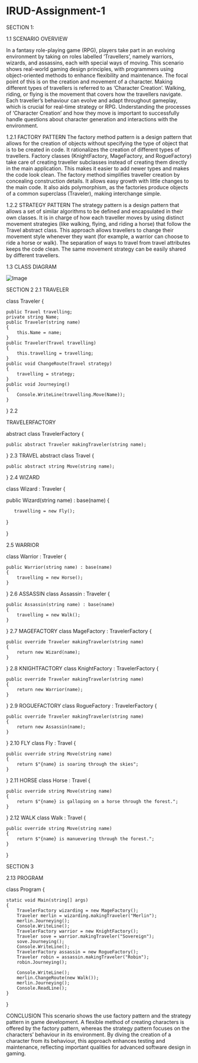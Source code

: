 # IRUD-Assignment-1

 SECTION 1: 
 
1.1 SCENARIO OVERVIEW

In a fantasy role-playing game (RPG), players take part in an evolving environment by taking on roles labelled ‘Travellers’, namely warriors, wizards, and assassins, each with special ways of moving. This scenario shows real-world gaming design principles, with programmers using object-oriented methods to enhance flexibility and maintenance.
The focal point of this is on the creation and movement of a character. Making different types of travellers is referred to as ‘Character Creation’. Walking, riding, or flying is the movement that covers how the travellers navigate. Each traveller’s behaviour can evolve and adapt throughout gameplay, which is crucial for real-time strategy or RPG.
Understanding the processes of ‘Character Creation’ and how they move is important to successfully handle questions about character generation and interactions with the environment.

1.2.1 FACTORY PATTERN
The factory method pattern is a design pattern that allows for the creation of objects without specifying the type of object that is to be created in code. It rationalizes the creation of different types of travellers. Factory classes (KnightFactory, MageFactory, and RogueFactory) take care of creating traveller subclasses instead of creating them directly in the main application. This makes it easier to add newer types and makes the code look clean.
The factory method simplifies traveller creation by concealing construction details. It allows easy growth with little changes to the main code. It also aids polymorphism, as the factories produce objects of a common superclass (Traveler), making interchange simple.

1.2.2 STRATEGY PATTERN
The strategy pattern is a design pattern that allows a set of similar algorithms to be defined and encapsulated in their own classes. It is in charge of how each traveller moves by using distinct movement strategies (like walking, flying, and riding a horse) that follow the Travel abstract class.
This approach allows travellers to change their movement style whenever they want (for example, a warrior can choose to ride a horse or walk). The separation of ways to travel from travel attributes keeps the code clean. The same movement strategy can be easily shared by different travellers.

1.3 CLASS DIAGRAM




 ![Image](https://github.com/user-attachments/assets/154ade8c-629d-40a8-898c-81fc7ed79772)




SECTION 2
2.1 TRAVELER

class Traveler
{

    public Travel travelling;
    private string Name;
    public Traveler(string name)
    {
        this.Name = name;
    }
    public Traveler(Travel travelling)
    {
        this.travelling = travelling;
    }
    public void ChangeRoute(Travel strategy)
    {
        travelling = strategy;
    }
    public void Journeying()
    {
        Console.WriteLine(travelling.Move(Name));
    }
    
}
2.2 

TRAVELERFACTORY

abstract class TravelerFactory
{

    public abstract Traveler makingTraveler(string name);
    
}
2.3
TRAVEL
abstract class Travel
{

    public abstract string Move(string name);
    
}
2.4
WIZARD

class Wizard : Traveler
{

   public Wizard(string name) : base(name)
   {
   
       travelling = new Fly();
       
   }
   
}

2.5
WARRIOR

class Warrior : Traveler
{

    public Warrior(string name) : base(name)
    {
        travelling = new Horse();
    }
    
}
2.6 
ASSASSIN
class Assassin : Traveler
{

    public Assassin(string name) : base(name)
    {
        travelling = new Walk();
    }
    
}
2.7 
MAGEFACTORY
class MageFactory : TravelerFactory
{

    public override Traveler makingTraveler(string name)
    {
        return new Wizard(name);
    }
    
}
2.8 
KNIGHTFACTORY
class KnightFactory : TravelerFactory
{

    public override Traveler makingTraveler(string name)
    {
        return new Warrior(name);
    }
    
}
2.9
ROGUEFACTORY
class RogueFactory : TravelerFactory
{

    public override Traveler makingTraveler(string name)
    {
        return new Assassin(name);
    }
    
}
2.10 
FLY
class Fly : Travel
{

    public override string Move(string name)
    {
        return $"{name} is soaring through the skies";
    }
    
}
2.11
HORSE
class Horse : Travel
{

    public override string Move(string name)
    {
        return $"{name} is galloping on a horse through the forest.";
    }
    
}
2.12
WALK
class Walk : Travel
{

    public override string Move(string name)
    {
        return $"{name} is manuevering through the forest.";
    }
    
}


SECTION 3

2.13 PROGRAM

class Program
{

    static void Main(string[] args)
    {
        TravelerFactory wizarding = new MageFactory();
        Traveler merlin = wizarding.makingTraveler("Merlin");
        merlin.Journeying();
        Console.WriteLine();
        TravelerFactory warrior = new KnightFactory();
        Traveler sove = warrior.makingTraveler("Sovereign");
        sove.Journeying();
        Console.WriteLine();
        TravelerFactory assassin = new RogueFactory();
        Traveler robin = assassin.makingTraveler("Robin");
        robin.Journeying();

        Console.WriteLine();
        merlin.ChangeRoute(new Walk());
        merlin.Journeying();
        Console.ReadLine();
    }
    
}

CONCLUSION
This scenario shows the use factory pattern and the strategy pattern in game development. A flexible method of creating characters is offered by the factory pattern, whereas the strategy pattern focuses on the characters’ behaviour in its environment. By diving the creation of a character from its behaviour, this approach enhances testing and maintenance, reflecting important qualities for advanced software design in gaming.



 

